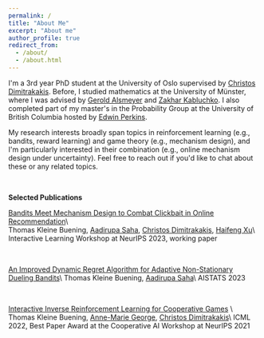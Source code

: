 ```yaml
---
permalink: /
title: "About Me"
excerpt: "About me"
author_profile: true
redirect_from: 
  - /about/
  - /about.html
---
```



I'm a 3rd year PhD student at the University of Oslo supervised by [Christos Dimitrakakis](https://sites.google.com/site/christosdimitrakakis).
Before, I studied mathematics at the University of Münster, where I was advised by [Gerold Alsmeyer](https://www.uni-muenster.de/Stochastik/en/Arbeitsgruppen/Alsmeyer/index.shtml) and [Zakhar Kabluchko](https://scholar.google.com/citations?user=ZYBsQucAAAAJ&hl=en). 
I also completed part of my master's in the Probability Group at the University of British Columbia hosted by [Edwin Perkins](https://personal.math.ubc.ca/~perkins/perkins.html). 

My research interests broadly span topics in reinforcement learning (e.g., bandits, reward learning) and game theory (e.g., mechanism design), and I'm particularly interested in their combination (e.g., online mechanism design under uncertainty). 
Feel free to reach out if you'd like to chat about these or any related topics. 


<br/>


**Selected Publications**

[Bandits Meet Mechanism Design to Combat Clickbait in Online Recommendation](https://openreview.net/pdf?id=iIhXNqNh1c)\   
Thomas Kleine Buening, [Aadirupa Saha](https://aadirupa.github.io/), [Christos Dimitrakakis](https://sites.google.com/site/christosdimitrakakis), [Haifeng Xu](https://www.haifeng-xu.com/)\ 
Interactive Learning Workshop at NeurIPS 2023, working paper 

<br />

[An Improved Dynamic Regret Algorithm for Adaptive Non-Stationary Dueling Bandits](https://arxiv.org/abs/2210.14322)\ 
Thomas Kleine Buening, [Aadirupa Saha](https://aadirupa.github.io/)\ 
AISTATS 2023

<br />

[Interactive Inverse Reinforcement Learning for Cooperative Games](https://proceedings.mlr.press/v162/buning22a.html)  \ 
Thomas Kleine Buening, [Anne-Marie George](https://scholar.google.de/citations?user=uOuR7XgAAAAJ&hl=en), [Christos Dimitrakakis](https://sites.google.com/site/christosdimitrakakis)\ 
ICML 2022, Best Paper Award at the Cooperative AI Workshop at NeurIPS 2021